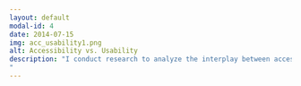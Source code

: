 ```yaml
---
layout: default
modal-id: 4
date: 2014-07-15
img: acc_usability1.png
alt: Accessibility vs. Usability
description: "I conduct research to analyze the interplay between accessibility and usability of advanced tools. Previous arguments about the relationship between the two concepts are based on theoretical connections, and empirical tests are limited to government websites. In my work, I will test the relationship empirically through user studies, expert surveys, and guideline analysis, particularly for non-web advanced tools used in research. Through guideline analysis, I intend to find conflicting and overlapping areas between accessibility guidelines and usability heuristics, and understand how the guidelines apply to non-web advanced tools. Through accessibility expert surveys and interviews, I will investigate what practitioners think is the relationship between accessibility and usability, how designers and developers manage both types of issues, how the accessibility and usability of advanced tools are tested, and which accessibility and usability testing methods (e.g. automatic checking tools, conformance testing, user evaluation, expert inspection, etc.) work best for advanced tools. 
"
---
```

